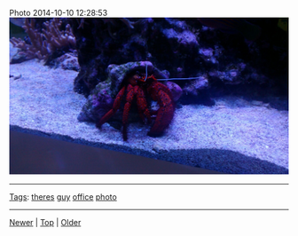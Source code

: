 <!--
title: Photo 2014-10-10 12
date: 2020-06-28T14:51:45.146Z
tags: theres, guy, office, photo
-->





Photo 2014-10-10 12:28:53
![](99641002932-0.jpg)

<!--BOTTOM-POST-NAVIGATION-->
---

[Tags](tags.md): [theres](tag-theres.md) [guy](tag-guy.md) [office](tag-office.md) [photo](tag-photo.md)

---

[Newer](99632990707.md) | [Top](index.md) | [Older](99810542427.md)